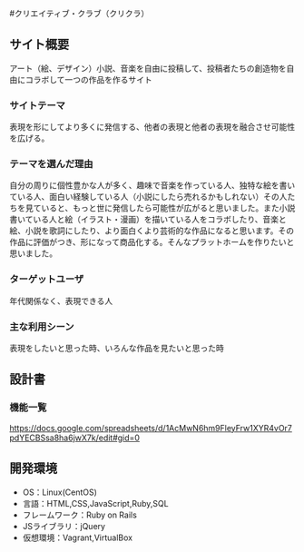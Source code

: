 #クリエイティブ・クラブ（クリクラ）

## サイト概要
アート（絵、デザイン）小説、音楽を自由に投稿して、投稿者たちの創造物を自由にコラボして一つの作品を作るサイト


### サイトテーマ
表現を形にしてより多くに発信する、他者の表現と他者の表現を融合させ可能性を広げる。

### テーマを選んだ理由
自分の周りに個性豊かな人が多く、趣味で音楽を作っている人、独特な絵を書いている人、面白い経験している人（小説にしたら売れるかもしれない）その人たちを見ていると、もっと世に発信したら可能性が広がると思いました。また小説書いている人と絵（イラスト・漫画）を描いている人をコラボしたり、音楽と絵、小説を歌詞にしたり、より面白くより芸術的な作品になると思います。その作品に評価がつき、形になって商品化する。そんなプラットホームを作りたいと思いました。

### ターゲットユーザ
年代関係なく、表現できる人

### 主な利用シーン
表現をしたいと思った時、いろんな作品を見たいと思った時

## 設計書

### 機能一覧
<https://docs.google.com/spreadsheets/d/1AcMwN6hm9FleyFrw1XYR4vOr7pdYECBSsa8ha6jwX7k/edit#gid=0>

## 開発環境
- OS：Linux(CentOS)
- 言語：HTML,CSS,JavaScript,Ruby,SQL
- フレームワーク：Ruby on Rails
- JSライブラリ：jQuery
- 仮想環境：Vagrant,VirtualBox